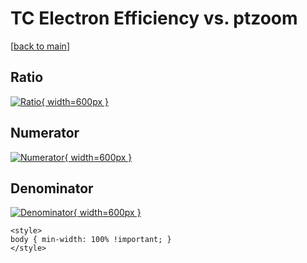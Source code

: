 # TC Electron Efficiency vs. ptzoom

[[back to main](./)]



## Ratio

[![Ratio](../mtv/var/TC_11_eff_stack_ptzoom.png){ width=600px }](../mtv/var/TC_11_eff_stack_ptzoom.pdf)

## Numerator

[![Numerator](../mtv/num/TC_11_eff_stack_ptzoom_num0.png){ width=600px }](../mtv/num/TC_11_eff_stack_ptzoom_num0.pdf)

## Denominator

[![Denominator](../mtv/den/TC_11_eff_stack_ptzoom_den.png){ width=600px }](../mtv/den/TC_11_eff_stack_ptzoom_den.pdf)


``` {=html}
<style>
body { min-width: 100% !important; }
</style>
```
